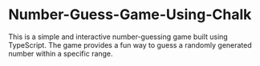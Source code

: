 # Number-Guess-Game-Using-Chalk
This is a simple and interactive number-guessing game built using TypeScript. The game provides a fun way to guess a randomly generated number within a specific range.
